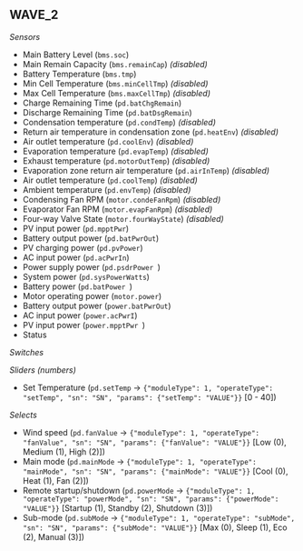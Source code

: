 ## WAVE_2

*Sensors*
- Main Battery Level (`bms.soc`)
- Main Remain Capacity (`bms.remainCap`)   _(disabled)_
- Battery Temperature (`bms.tmp`)
- Min Cell Temperature (`bms.minCellTmp`)   _(disabled)_
- Max Cell Temperature (`bms.maxCellTmp`)   _(disabled)_
- Charge Remaining Time (`pd.batChgRemain`)
- Discharge Remaining Time (`pd.batDsgRemain`)
- Condensation temperature (`pd.condTemp`)   _(disabled)_
- Return air temperature in condensation zone (`pd.heatEnv`)   _(disabled)_
- Air outlet temperature (`pd.coolEnv`)   _(disabled)_
- Evaporation temperature (`pd.evapTemp`)   _(disabled)_
- Exhaust temperature (`pd.motorOutTemp`)   _(disabled)_
- Evaporation zone return air temperature (`pd.airInTemp`)   _(disabled)_
- Air outlet temperature (`pd.coolTemp`)   _(disabled)_
- Ambient temperature (`pd.envTemp`)   _(disabled)_
- Condensing Fan RPM (`motor.condeFanRpm`)   _(disabled)_
- Evaporator Fan RPM (`motor.evapFanRpm`)   _(disabled)_
- Four-way Valve State (`motor.fourWayState`)   _(disabled)_
- PV input power (`pd.mpptPwr`)
- Battery output power (`pd.batPwrOut`)
- PV charging power (`pd.pvPower`)
- AC input power (`pd.acPwrIn`)
- Power supply power (`pd.psdrPower `)
- System power (`pd.sysPowerWatts`)
- Battery power (`pd.batPower `)
- Motor operating power (`motor.power`)
- Battery output power (`power.batPwrOut`)
- AC input power (`power.acPwrI`)
- PV input power (`power.mpptPwr `)
- Status

*Switches*

*Sliders (numbers)*
- Set Temperature (`pd.setTemp` -> `{"moduleType": 1, "operateType": "setTemp", "sn": "SN", "params": {"setTemp": "VALUE"}}` [0 - 40])

*Selects*
- Wind speed (`pd.fanValue` -> `{"moduleType": 1, "operateType": "fanValue", "sn": "SN", "params": {"fanValue": "VALUE"}}` [Low (0), Medium (1), High (2)])
- Main mode (`pd.mainMode` -> `{"moduleType": 1, "operateType": "mainMode", "sn": "SN", "params": {"mainMode": "VALUE"}}` [Cool (0), Heat (1), Fan (2)])
- Remote startup/shutdown (`pd.powerMode` -> `{"moduleType": 1, "operateType": "powerMode", "sn": "SN", "params": {"powerMode": "VALUE"}}` [Startup (1), Standby (2), Shutdown (3)])
- Sub-mode (`pd.subMode` -> `{"moduleType": 1, "operateType": "subMode", "sn": "SN", "params": {"subMode": "VALUE"}}` [Max (0), Sleep (1), Eco (2), Manual (3)])


